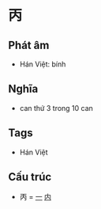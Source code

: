 # 丙

## Phát âm
* Hán Việt: bính

## Nghĩa
* can thứ 3 trong 10 can

## Tags
* Hán Việt

## Cấu trúc
* 丙 = [一](一.md) [内](内.md)

<script>window.HANZI_FIELD='丙';</script>
